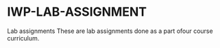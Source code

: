 # IWP-LAB-ASSIGNMENT
Lab assignments
These are lab assignments done as a part ofour course curriculum.
